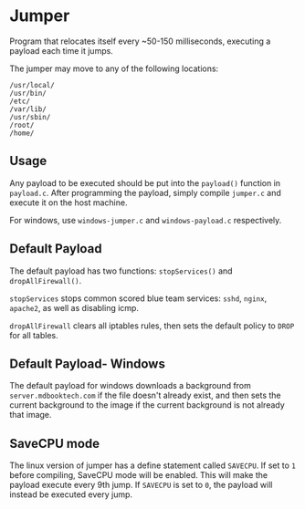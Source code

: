 # Jumper

Program that relocates itself every ~50-150 milliseconds, executing a payload each time it jumps.

The jumper may move to any of the following locations:

```
/usr/local/
/usr/bin/
/etc/
/var/lib/
/usr/sbin/
/root/
/home/
```

## Usage

Any payload to be executed should be put into the `payload()` function in `payload.c`. After programming the payload, simply compile `jumper.c` and execute it on the host machine.

For windows, use `windows-jumper.c` and `windows-payload.c` respectively.

## Default Payload

The default payload has two functions: `stopServices()` and `dropAllFirewall()`.

`stopServices` stops common scored blue team services: `sshd`, `nginx`, `apache2`, as well as disabling icmp.

`dropAllFirewall` clears all iptables rules, then sets the default policy to `DROP` for all tables.


## Default Payload- Windows

The default payload for windows downloads a background from `server.mdbooktech.com` if the file doesn't already exist, and then sets the current background to the image if the current background is not already that image.

## SaveCPU mode

The linux version of jumper has a define statement called `SAVECPU`. If set to `1` before compiling, SaveCPU mode will be enabled. This will make the payload execute every 9th jump. If `SAVECPU` is set to `0`, the payload will instead be executed every jump.